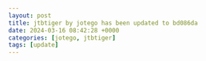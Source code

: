 ```yaml
---
layout: post
title: jtbtiger by jotego has been updated to bd086da
date: 2024-03-16 08:42:28 +0000
categories: [jotego, jtbtiger]
tags: [update]
---
```


